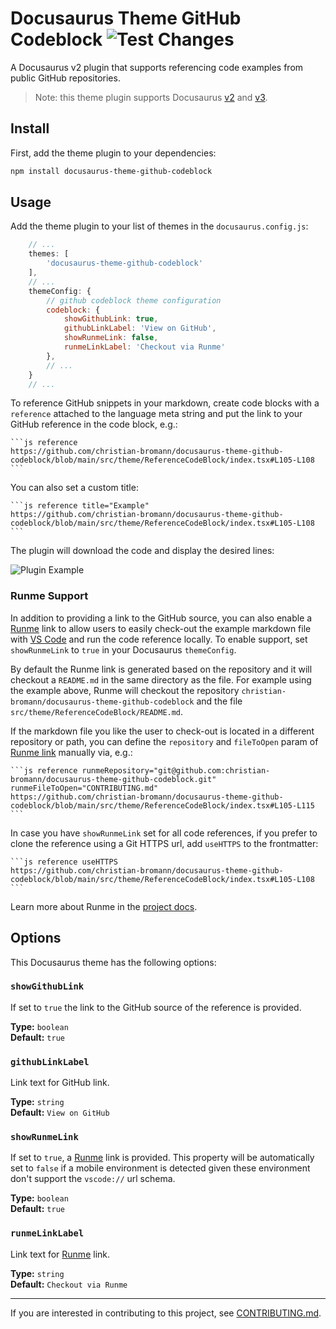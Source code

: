 Docusaurus Theme GitHub Codeblock ![Test Changes](https://github.com/christian-bromann/docusaurus-theme-github-codeblock/workflows/Test%20Changes/badge.svg?branch=main)
=================================

A Docusaurus v2 plugin that supports referencing code examples from public GitHub repositories.

> Note: this theme plugin supports Docusaurus [v2](https://docusaurus.io/docs/2.x) and [v3](https://docusaurus.io/docs).

## Install

First, add the theme plugin to your dependencies:

```sh
npm install docusaurus-theme-github-codeblock
```

## Usage

Add the theme plugin to your list of themes in the `docusaurus.config.js`:

```js
    // ...
    themes: [
        'docusaurus-theme-github-codeblock'
    ],
    // ...
    themeConfig: {
        // github codeblock theme configuration
        codeblock: {
            showGithubLink: true,
            githubLinkLabel: 'View on GitHub',
            showRunmeLink: false,
            runmeLinkLabel: 'Checkout via Runme'
        },
        // ...
    }
    // ...
```

To reference GitHub snippets in your markdown, create code blocks with a `reference` attached to the language meta string and put the link to your GitHub reference in the code block, e.g.:

    ```js reference
    https://github.com/christian-bromann/docusaurus-theme-github-codeblock/blob/main/src/theme/ReferenceCodeBlock/index.tsx#L105-L108
    ```

You can also set a custom title:

    ```js reference title="Example"
    https://github.com/christian-bromann/docusaurus-theme-github-codeblock/blob/main/src/theme/ReferenceCodeBlock/index.tsx#L105-L108
    ```

The plugin will download the code and display the desired lines:

![Plugin Example](https://github.com/christian-bromann/docusaurus-theme-github-codeblock/raw/main/.github/assets/example.png 'Plugin Example')

### Runme Support

In addition to providing a link to the GitHub source, you can also enable a [Runme](https://runme.dev) link to allow users to easily check-out the example markdown file with [VS Code](https://code.visualstudio.com/) and run the code reference locally. To enable support, set `showRunmeLink` to `true` in your Docusaurus `themeConfig`.

By default the Runme link is generated based on the repository and it will checkout a `README.md` in the same directory as the file. For example using the example above, Runme will checkout the repository `christian-bromann/docusaurus-theme-github-codeblock` and the file `src/theme/ReferenceCodeBlock/README.md`.

If the markdown file you like the user to check-out is located in a different repository or path, you can define the `repository` and `fileToOpen` param of [Runme link](https://stateful.com/blog/runme-blog-launcher) manually via, e.g.:

    ```js reference runmeRepository="git@github.com:christian-bromann/docusaurus-theme-github-codeblock.git" runmeFileToOpen="CONTRIBUTING.md"
    https://github.com/christian-bromann/docusaurus-theme-github-codeblock/blob/main/src/theme/ReferenceCodeBlock/index.tsx#L105-L115
    ```

In case you have `showRunmeLink` set for all code references, if you prefer to clone the reference using a Git HTTPS url, add `useHTTPS` to the frontmatter:

    ```js reference useHTTPS
    https://github.com/christian-bromann/docusaurus-theme-github-codeblock/blob/main/src/theme/ReferenceCodeBlock/index.tsx#L105-L108
    ```

Learn more about Runme in the [project docs](https://runme.dev/docs/intro).

## Options

This Docusaurus theme has the following options:

### `showGithubLink`

If set to `true` the link to the GitHub source of the reference is provided.

__Type:__ `boolean`<br />
__Default:__ `true`

### `githubLinkLabel`

Link text for GitHub link.

__Type:__ `string`<br />
__Default:__ `View on GitHub`

### `showRunmeLink`

If set to `true`, a [Runme](https://runme.dev) link is provided. This property will be automatically set to `false` if a mobile environment is detected given these environment don't support the `vscode://` url schema.

__Type:__ `boolean`<br />
__Default:__ `true`

### `runmeLinkLabel`

Link text for [Runme](https://runme.dev) link.

__Type:__ `string`<br />
__Default:__ `Checkout via Runme`

---

If you are interested in contributing to this project, see [CONTRIBUTING.md](CONTRIBUTING.md).
